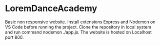 # LoremDanceAcademy
Basic non responsive website.
Install extensions Express and Nodemon on VS Code before running the project.
Clone the repository in local system and run command nodemon ./app.js.
The website is hosted on Localhost port 800.
